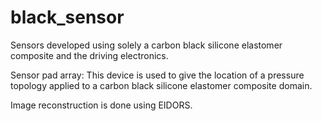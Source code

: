 # black_sensor
Sensors developed using solely a carbon black silicone elastomer composite and the driving electronics. 

Sensor pad array:
This device is used to give the location of a pressure topology applied to a carbon black silicone elastomer composite domain.

Image reconstruction is done using EIDORS.


